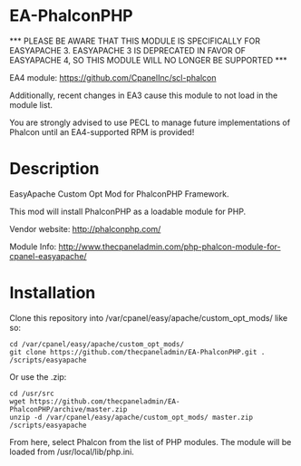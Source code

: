 EA-PhalconPHP
=============

*** PLEASE BE AWARE THAT THIS MODULE IS SPECIFICALLY FOR EASYAPACHE 3.
EASYAPACHE 3 IS DEPRECATED IN FAVOR OF EASYAPACHE 4, SO THIS MODULE WILL
NO LONGER BE SUPPORTED ***

EA4 module: https://github.com/CpanelInc/scl-phalcon

Additionally, recent changes in EA3 cause this module to not load in the module list.

You are strongly advised to use PECL to manage future implementations of Phalcon
until an EA4-supported RPM is provided! 

Description
=============

EasyApache Custom Opt Mod for PhalconPHP Framework.

This mod will install PhalconPHP as a loadable module for PHP.

Vendor website: http://phalconphp.com/

Module Info: http://www.thecpaneladmin.com/php-phalcon-module-for-cpanel-easyapache/

Installation
=============

Clone this repository into /var/cpanel/easy/apache/custom_opt_mods/ like so:

    cd /var/cpanel/easy/apache/custom_opt_mods/
    git clone https://github.com/thecpaneladmin/EA-PhalconPHP.git .
    /scripts/easyapache


Or use the .zip:

    cd /usr/src
    wget https://github.com/thecpaneladmin/EA-PhalconPHP/archive/master.zip
    unzip -d /var/cpanel/easy/apache/custom_opt_mods/ master.zip
    /scripts/easyapache
 

From here, select Phalcon from the list of PHP modules.  The module will be loaded from /usr/local/lib/php.ini.
